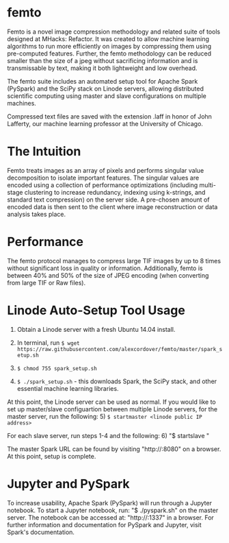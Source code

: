 # femto

Femto is a novel image compression methodology and related suite of tools designed at MHacks: Refactor. It was created to allow machine learning algorithms to run more efficiently on images by compressing them using pre-computed features. Further, the femto methodology can be reduced smaller than the size of a jpeg without sacrificing information and is transmissable by text, making it both lightweight and low overhead.

The femto suite includes an automated setup tool for Apache Spark (PySpark) and the SciPy stack on Linode servers, allowing distributed scientific computing using master and slave configurations on multiple machines.

Compressed text files are saved with the extension .laff in honor of John Lafferty, our machine learning professor at the University of Chicago.

# The Intuition

Femto treats images as an array of pixels and performs singular value decomposition to isolate important features. The singular values are encoded using a collection of performance optimizations (including multi-stage clustering to increase redundancy, indexing using k-strings, and standard text compression) on the server side. A pre-chosen amount of encoded data is then sent to the client where image reconstruction or data analysis takes place.

# Performance

The femto protocol manages to compress large TIF images by up to 8 times without significant loss in quality or information. Additionally, femto is between 40% and 50% of the size of JPEG encoding (when converting from large TIF or Raw files).

# Linode Auto-Setup Tool Usage

1) Obtain a Linode server with a fresh Ubuntu 14.04 install.

2) In terminal, run ```$ wget https://raw.githubusercontent.com/alexcordover/femto/master/spark_setup.sh```

3) ```$ chmod 755 spark_setup.sh```

4) ```$ ./spark_setup.sh``` - this downloads Spark, the SciPy stack, and other essential machine learning libraries.

At this point, the Linode server can be used as normal. If you would like to set up master/slave configuartion between multiple Linode servers, for the master server, run the following:
5) ```$ startmaster <linode public IP address>```

For each slave server, run steps 1-4 and the following:
6) "$ startslave <master Spark URL>"

The master Spark URL can be found by visiting "http://<master server public IP address>:8080" on a browser. At this point, setup is complete.
# Jupyter and PySpark

To increase usability, Apache Spark (PySpark) will run through a Jupyter notebook. To start a Jupyter notebook, run:
"$ ./pyspark.sh"
on the master server. The notebook can be accessed at:
"http://<master public IP address>:1337"
in a browser. For further information and documentation for PySpark and Jupyter, visit Spark's documentation.  
